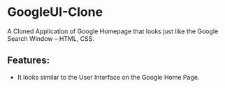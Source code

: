 # GoogleUI-Clone
A Cloned Application of Google Homepage that looks just like the Google Search Window – HTML, CSS.
## Features:
 - It looks similar to the User Interface on the Google Home Page.
